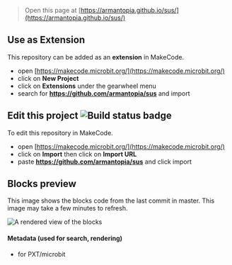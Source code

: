 
> Open this page at [https://armantopia.github.io/sus/](https://armantopia.github.io/sus/)

## Use as Extension

This repository can be added as an **extension** in MakeCode.

* open [https://makecode.microbit.org/](https://makecode.microbit.org/)
* click on **New Project**
* click on **Extensions** under the gearwheel menu
* search for **https://github.com/armantopia/sus** and import

## Edit this project ![Build status badge](https://github.com/armantopia/sus/workflows/MakeCode/badge.svg)

To edit this repository in MakeCode.

* open [https://makecode.microbit.org/](https://makecode.microbit.org/)
* click on **Import** then click on **Import URL**
* paste **https://github.com/armantopia/sus** and click import

## Blocks preview

This image shows the blocks code from the last commit in master.
This image may take a few minutes to refresh.

![A rendered view of the blocks](https://github.com/armantopia/sus/raw/master/.github/makecode/blocks.png)

#### Metadata (used for search, rendering)

* for PXT/microbit
<script src="https://makecode.com/gh-pages-embed.js"></script><script>makeCodeRender("{{ site.makecode.home_url }}", "{{ site.github.owner_name }}/{{ site.github.repository_name }}");</script>
